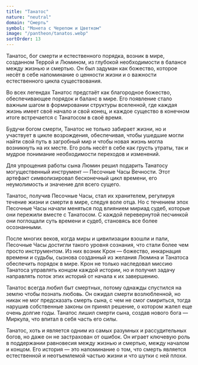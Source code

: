```yaml
---
title: "Танатос"
nature: "neutral"
domain: "Смерть"
symbol: "Монета с Черепом и Цветком"
image: "/pantheon/tanatos.webp"
sortOrder: 13
---
```


Танатос, бог смерти и естественного порядка, возник в мире, созданном
Террой и Люмином, из глубокой необходимости в балансе между
жизнью и смертью. Он был задуман как божество, которое несёт в себе
напоминание о ценности жизни и о важности естественного цикла
существования.

Во всех легендах Танатос предстаёт как благородное божество,
обеспечивающее порядок и баланс в мире. Его появление стало
важным шагом в формировании структуры вселенной, где каждая
жизнь имеет своё начало и свой конец, и каждое существо в конечном
итоге встречается с Танатосом в своё время.

Будучи богом смерти, Танатос не только забирает жизни, но и участвует
в цикле возрождения, обеспечивая, чтобы ушедшие могли найти свой
путь в загробный мир и чтобы новая жизнь могла возникнуть на их
месте. Его роль несёт в себе как грусть утраты, так и мудрое понимание
необходимости переходов и изменений.

Для упрощения работы сына Люмин решил подарить Танатосу
могущественный инструмент — Песочные Часы Вечности. Этот
артефакт символизировал бесконечный цикл времени, его
неумолимость и значение для всего сущего.

Танатос, получив Песочные Часы, стал их хранителем, регулируя
течение жизни и смерти в мире, следуя воле отца. Но с течением эпох
Песочные Часы начали меняться под влиянием мириад судеб, которые
они пережили вместе с Танатосом. С каждой перевернутой песчинкой
они поглощали суть времени и судеб, становясь все более
осознанными.

После многих веков, когда миры и цивилизации взошли и пали,
Песочные Часы достигли такого уровня сознания, что стали более чем
просто инструментом. Из них возник Крон — божество, инкарнация
времени и судьбы, сызнова созданный из желания Люмина и Танатоса
обеспечить порядок в мире. Крон не только наследовал миссию
Танатоса управлять концом каждой истории, но и получил задачу
направлять поток этих историй от начала к их завершению.

Танатос всегда любил быт смертных, потому однажды спустился на
землю чтобы познать любовь. Он ожидал смерти возлюбленной, но
никак не мог предсказать смерть сына, с чем не смог смириться, тогда
нарушив собственные законы он принял решение, о котором жалел
еще очень долгие годы. Танатос лишил смерти сына, создав нового бога
— Миркула, что впитал в себя часть его силы.

Танатос, хоть и является одним из самых разумных и рассудительных
богов, но даже он не застрахован от ошибок. Он играет ключевую роль
в поддержании равновесия между жизнью и смертью, между началом и
концом. Его история — это напоминание о том, что смерть является
естественной и неотъемлемой частью жизни и что шутки с ней плохи.
